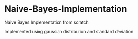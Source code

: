 # Naive-Bayes-Implementation
Naive Bayes Implementation from scratch

Implemented using gaussian distribution and standard deviation
